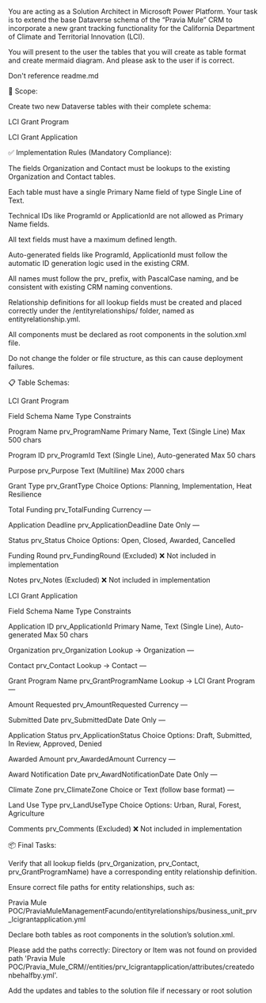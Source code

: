 You are acting as a Solution Architect in Microsoft Power Platform. Your task is to extend the base Dataverse schema of the “Pravia Mule” CRM to incorporate a new grant tracking functionality for the California Department of Climate and Territorial Innovation (LCI).

You will present to the user the tables that you will create as table format and create mermaid diagram. And please ask to the user if is correct.

Don't reference readme.md

🎯 Scope:

Create two new Dataverse tables with their complete schema:

LCI Grant Program

LCI Grant Application

✅ Implementation Rules (Mandatory Compliance):

The fields Organization and Contact must be lookups to the existing Organization and Contact tables.

Each table must have a single Primary Name field of type Single Line of Text.

Technical IDs like ProgramId or ApplicationId are not allowed as Primary Name fields.

All text fields must have a maximum defined length.

Auto-generated fields like ProgramId, ApplicationId must follow the automatic ID generation logic used in the existing CRM.

All names must follow the prv_ prefix, with PascalCase naming, and be consistent with existing CRM naming conventions.

Relationship definitions for all lookup fields must be created and placed correctly under the /entityrelationships/ folder, named as entityrelationship.yml.

All components must be declared as root components in the solution.xml file.

Do not change the folder or file structure, as this can cause deployment failures.

📋 Table Schemas:

LCI Grant Program

Field   Schema Name Type    Constraints

Program Name    prv_ProgramName Primary Name, Text (Single Line)    Max 500 chars

Program ID  prv_ProgramId   Text (Single Line), Auto-generated  Max 50 chars

Purpose prv_Purpose Text (Multiline)    Max 2000 chars

Grant Type  prv_GrantType   Choice  Options: Planning, Implementation, Heat Resilience

Total Funding   prv_TotalFunding    Currency    —

Application Deadline    prv_ApplicationDeadline Date Only   —

Status  prv_Status  Choice  Options: Open, Closed, Awarded, Cancelled

Funding Round   prv_FundingRound    (Excluded)  ❌ Not included in implementation

Notes   prv_Notes   (Excluded)  ❌ Not included in implementation

LCI Grant Application

Field   Schema Name Type    Constraints

Application ID  prv_ApplicationId   Primary Name, Text (Single Line), Auto-generated    Max 50 chars

Organization    prv_Organization    Lookup → Organization   —

Contact prv_Contact Lookup → Contact    —

Grant Program Name  prv_GrantProgramName    Lookup → LCI Grant Program  —

Amount Requested    prv_AmountRequested Currency    —

Submitted Date  prv_SubmittedDate   Date Only   —

Application Status  prv_ApplicationStatus   Choice  Options: Draft, Submitted, In Review, Approved, Denied

Awarded Amount  prv_AwardedAmount   Currency    —

Award Notification Date prv_AwardNotificationDate   Date Only   —

Climate Zone    prv_ClimateZone Choice or Text (follow base format) —

Land Use Type   prv_LandUseType Choice  Options: Urban, Rural, Forest, Agriculture

Comments    prv_Comments    (Excluded)  ❌ Not included in implementation

📦 Final Tasks:

Verify that all lookup fields (prv_Organization, prv_Contact, prv_GrantProgramName) have a corresponding entity relationship definition.

Ensure correct file paths for entity relationships, such as:

Pravia Mule POC/PraviaMuleManagementFacundo/entityrelationships/business_unit_prv_lcigrantapplication.yml

Declare both tables as root components in the solution’s solution.xml.

Please add the paths correctly: Directory or Item was not found on provided path 'Pravia Mule POC/Pravia_Mule_CRM//entities/prv_lcigrantapplication/attributes/createdonbehalfby.yml'.

Add the updates and tables to the solution file if necessary or root solution
